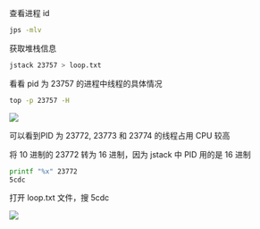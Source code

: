 查看进程 id

```bash
jps -mlv
```

获取堆栈信息

```bash
jstack 23757 > loop.txt 
```

看看 pid 为 23757 的进程中线程的具体情况

```bash
top -p 23757 -H 
```

![](https://ced-md-picture.oss-cn-beijing.aliyuncs.com/img/202207271357646.png)

可以看到PID 为 23772, 23773 和 23774 的线程占用 CPU 较高

将 10 进制的 23772 转为 16 进制，因为 jstack 中 PID 用的是 16 进制

```bash
printf "%x" 23772
5cdc 
```

打开 loop.txt 文件，搜 5cdc

![](https://ced-md-picture.oss-cn-beijing.aliyuncs.com/img/202207271404646.jpeg)

